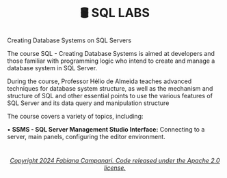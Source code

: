 <br>

# <p align="center"> 🛢️ SQL LABS 
Creating Database Systems  on SQL Servers

The course SQL - Creating Database Systems is aimed at developers and those familiar with programming logic who intend to create and manage a database system in SQL Server.

During the course, Professor Hélio de Almeida teaches advanced techniques for database system structure, as well as the mechanism and structure of SQL and other essential points to use the various features of SQL Server and its data query and manipulation structure

The course covers a variety of topics, including:


•	**SSMS - SQL Server Management Studio Interface:** Connecting to a server, main panels, configuring the editor environment.
#



###### <p align="center"> [Copyright 2024 Fabiana Campanari. Code released under the Apache 2.0 license.](https://github.com/FabianaCampanari/SQL_LABS/blob/5a8f935d961852f4801c868033cbdeb53e003b80/LICENSE)
